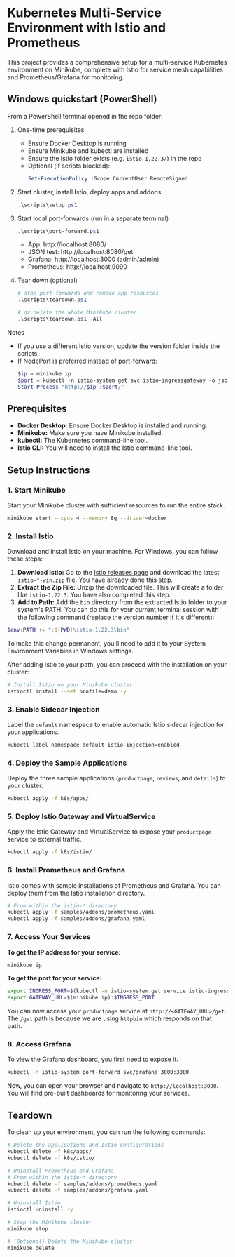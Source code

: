 # Kubernetes Multi-Service Environment with Istio and Prometheus

This project provides a comprehensive setup for a multi-service Kubernetes environment on Minikube, complete with Istio for service mesh capabilities and Prometheus/Grafana for monitoring.

## Windows quickstart (PowerShell)

From a PowerShell terminal opened in the repo folder:

1. One-time prerequisites
   - Ensure Docker Desktop is running
   - Ensure Minikube and kubectl are installed
   - Ensure the Istio folder exists (e.g. `istio-1.22.3/`) in the repo
   - Optional (if scripts blocked):
     ```powershell
     Set-ExecutionPolicy -Scope CurrentUser RemoteSigned
     ```

2. Start cluster, install Istio, deploy apps and addons
   ```powershell
   .\scripts\setup.ps1
   ```

3. Start local port-forwards (run in a separate terminal)
   ```powershell
   .\scripts\port-forward.ps1
   ```
   - App:        http://localhost:8080/
   - JSON test:  http://localhost:8080/get
   - Grafana:    http://localhost:3000 (admin/admin)
   - Prometheus: http://localhost:9090

4. Tear down (optional)
   ```powershell
   # stop port-forwards and remove app resources
   .\scripts\teardown.ps1

   # or delete the whole Minikube cluster
   .\scripts\teardown.ps1 -All
   ```

Notes
- If you use a different Istio version, update the version folder inside the scripts.
- If NodePort is preferred instead of port-forward:
  ```powershell
  $ip = minikube ip
  $port = kubectl -n istio-system get svc istio-ingressgateway -o jsonpath="{.spec.ports[?(@.name=='http2')].nodePort}"
  Start-Process "http://$ip`:$port/"
  ```

## Prerequisites

- **Docker Desktop:** Ensure Docker Desktop is installed and running.
- **Minikube:** Make sure you have Minikube installed.
- **kubectl:** The Kubernetes command-line tool.
- **Istio CLI:** You will need to install the Istio command-line tool.

## Setup Instructions

### 1. Start Minikube

Start your Minikube cluster with sufficient resources to run the entire stack.

```bash
minikube start --cpus 4 --memory 8g --driver=docker
```

### 2. Install Istio

Download and install Istio on your machine. For Windows, you can follow these steps:

1.  **Download Istio:** Go to the [Istio releases page](https://github.com/istio/istio/releases) and download the latest `istio-*-win.zip` file. You have already done this step.
2.  **Extract the Zip File:** Unzip the downloaded file. This will create a folder like `istio-1.22.3`. You have also completed this step.
3.  **Add to Path:** Add the `bin` directory from the extracted Istio folder to your system's PATH. You can do this for your current terminal session with the following command (replace the version number if it's different):

```powershell
$env:PATH += ";${PWD}\istio-1.22.3\bin"
```

To make this change permanent, you'll need to add it to your System Environment Variables in Windows settings.

After adding Istio to your path, you can proceed with the installation on your cluster:

```bash
# Install Istio on your Minikube cluster
istioctl install --set profile=demo -y
```

### 3. Enable Sidecar Injection

Label the `default` namespace to enable automatic Istio sidecar injection for your applications.

```bash
kubectl label namespace default istio-injection=enabled
```

### 4. Deploy the Sample Applications

Deploy the three sample applications (`productpage`, `reviews`, and `details`) to your cluster.

```bash
kubectl apply -f k8s/apps/
```

### 5. Deploy Istio Gateway and VirtualService

Apply the Istio Gateway and VirtualService to expose your `productpage` service to external traffic.

```bash
kubectl apply -f k8s/istio/
```

### 6. Install Prometheus and Grafana

Istio comes with sample installations of Prometheus and Grafana. You can deploy them from the Istio installation directory.

```bash
# From within the istio-* directory
kubectl apply -f samples/addons/prometheus.yaml
kubectl apply -f samples/addons/grafana.yaml
```

### 7. Access Your Services

**To get the IP address for your service:**

```bash
minikube ip
```

**To get the port for your service:**

```bash
export INGRESS_PORT=$(kubectl -n istio-system get service istio-ingressgateway -o jsonpath='{.spec.ports[?(@.name=="http2")].nodePort}')
export GATEWAY_URL=$(minikube ip):$INGRESS_PORT
```

You can now access your `productpage` service at `http://<GATEWAY_URL>/get`. The `/get` path is because we are using `httpbin` which responds on that path.

### 8. Access Grafana

To view the Grafana dashboard, you first need to expose it.

```bash
kubectl -n istio-system port-forward svc/grafana 3000:3000
```

Now, you can open your browser and navigate to `http://localhost:3000`. You will find pre-built dashboards for monitoring your services.

## Teardown

To clean up your environment, you can run the following commands:

```bash
# Delete the applications and Istio configurations
kubectl delete -f k8s/apps/
kubectl delete -f k8s/istio/

# Uninstall Prometheus and Grafana
# From within the istio-* directory
kubectl delete -f samples/addons/prometheus.yaml
kubectl delete -f samples/addons/grafana.yaml

# Uninstall Istio
istioctl uninstall -y

# Stop the Minikube cluster
minikube stop

# (Optional) Delete the Minikube cluster
minikube delete
```
